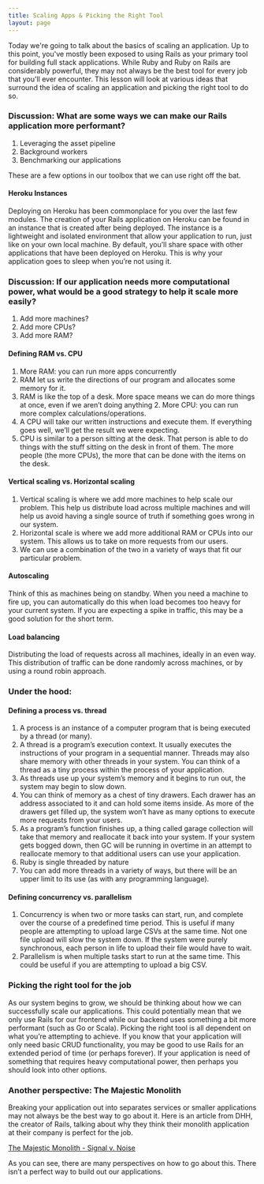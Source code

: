 ```yaml
---
title: Scaling Apps & Picking the Right Tool
layout: page
---
```


Today we're going to talk about the basics of scaling an application. Up to this point, you've mostly been exposed to using Rails as your primary tool for building full stack applications. While Ruby and Ruby on Rails are considerably powerful, they may not always be the best tool for every job that you'll ever encounter. This lesson will look at various ideas that surround the idea of scaling an application and picking the right tool to do so.  

### Discussion: What are some ways we can make our Rails application more performant?

1. Leveraging the asset pipeline
2. Background workers
3. Benchmarking our applications

These are a few options in our toolbox that we can use right off the bat.   

#### Heroku Instances
Deploying on Heroku has been commonplace for you over the last few modules. The creation of your Rails application on Heroku can be found in an instance that is created after being deployed. The instance is a lightweight and isolated environment that allow your application to run, just like on your own local machine. By default, you’ll share space with other applications that have been deployed on Heroku. This is why your application goes to sleep when you’re not using it. 


### Discussion: If our application needs more computational power, what would be a good strategy to help it scale more easily?

1. Add more machines?
2. Add more CPUs? 
3. Add more RAM? 

#### Defining RAM vs. CPU
1. More RAM: you can run more apps concurrently
  1. RAM let us write the directions of our program and allocates some memory for it. 
  2. RAM is like the top of a desk. More space means we can do more things at once, even if we aren’t doing anything 
	2. More CPU: you can run more complex calculations/operations. 
  1. A CPU will take our written instructions and execute them. If everything goes well, we’ll get the result we were expecting. 
  2. CPU is similar to a person sitting at the desk. That person is able to do things with the stuff sitting on the desk in front of them. The more people (the more CPUs), the more that can be done with the items on the desk. 
#### Vertical scaling vs. Horizontal scaling
1. Vertical scaling is where we add more machines to help scale our problem. This help us distribute load across multiple machines and will help us avoid having a single source of truth if something goes wrong in our system.  
2. Horizontal scale is where we add more additional RAM or CPUs into our system. This allows us to take on more requests from our users.
3. We can use a combination of the two in a variety of ways that fit our particular problem. 
#### Autoscaling 
Think of this as machines being on standby. When you need a machine to fire up, you can automatically do this when load becomes too heavy for your current system. If you are expecting a spike in traffic, this may be a good solution for the short term. 
#### Load balancing
Distributing the load of requests across all machines, ideally in an even way. This distribution of traffic can be done randomly across machines, or by using a round robin approach. 

### Under the hood:

#### Defining a process vs. thread
1. A process is an instance of a computer program that is being executed by a thread (or many).  
2. A thread is a program’s execution context. It usually executes the instructions of your program in a sequential manner. Threads may also share memory with other threads in your system. You can think of a thread as a tiny process within the process of your application. 
3. As threads use up your system’s memory and it begins to run out, the system may begin to slow down.
4. You can think of memory as a chest of tiny drawers. Each drawer has an address associated to it and can hold some items inside. As more of the drawers get filled up, the system won’t have as many options to execute more requests from your users. 
5. As a program’s function finishes up, a thing called garage collection will take that memory and reallocate it back into your system. If your system gets bogged down, then GC will be running in overtime in an attempt to reallocate memory to that additional users can use your application.  
6. Ruby is single threaded by nature
  1. You can add more threads in a variety of ways, but there will be an upper limit to its use (as with any programming language). 

#### Defining concurrency vs. parallelism
1. Concurrency is when two or more tasks can start, run, and complete over the course of a predefined time period. This is useful if many people are attempting to upload large CSVs at the same time. Not one file upload will slow the system down. If the system were purely synchronous, each person in life to upload their file would have to wait. 
2. Parallelism is when multiple tasks start to run at the same time. This could be useful if you are attempting to upload a big CSV. 

### Picking the right tool for the job

As our system begins to grow, we should be thinking about how we can successfully scale our applications. This could potentially mean that we only use Rails for our frontend while our backend uses something a bit more performant (such as Go or Scala). Picking the right tool is all dependent on what you’re attempting to achieve. If you know that your application will only need basic CRUD functionality, you may be good to use Rails for an extended period of time (or perhaps forever). If your application is need of something that requires heavy computational power, then perhaps you should look into other options. 

### Another perspective: The Majestic Monolith

Breaking your application out into separates services or smaller applications may not always be the best way to go about it. Here is an article from DHH, the creator of Rails, talking about why they think their monolith application at their company is perfect for the job. 

[The Majestic Monolith - Signal v. Noise](https://m.signalvnoise.com/the-majestic-monolith/)

As you can see, there are many perspectives on how to go about this. There isn’t a perfect way to build out our applications.  
